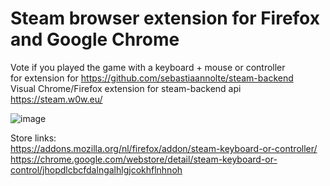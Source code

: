 # Steam browser extension for Firefox and Google Chrome
Vote if you played the game with a keyboard + mouse or controller \
for extension for https://github.com/sebastiaannolte/steam-backend \
Visual Chrome/Firefox extension for steam-backend api \
https://steam.w0w.eu/

![image](https://user-images.githubusercontent.com/14290562/225447783-5d13e463-b272-4961-9922-3f2daf8e3f5a.png)


Store links: \
https://addons.mozilla.org/nl/firefox/addon/steam-keyboard-or-controller/ \
https://chrome.google.com/webstore/detail/steam-keyboard-or-control/jhopdlcbcfdalngalhlgjcokhflnhnoh
